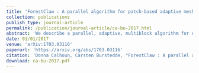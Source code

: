 ```yaml
---
title: 'ForestClaw : A parallel algorithm for patch-based adaptive mesh refinement on a forest of quadtrees'
collection: publications
publish_type: journal-article
permalink: /publication/journal-article/ca-bu-2017.html
abstract: 'We describe a parallel, adaptive, multiblock algorithm for explicit integration of time dependent partial differential equations on two-dimensional Cartesian grids. The grid layout we consider consists of a nested hierarchy of fixed size, non-overlapping, logically Cartesian grids stored as leaves in a quadtree. Dynamic grid refinement and parallel partitioning of the grids is done through the use of the highly scalable quadtree/octree library p4est. Because our concept is multiblock, we are able to easily solve on a variety of geometries including the cubed sphere. In this paper, we pay special attention to providing details of the parallel ghost-filling algorithm needed to ensure that both corner and edge ghost regions around each grid hold valid values. We have implemented this algorithm in the ForestClaw code using single-grid solvers from Clawpack, a software package for solving hyperbolic PDEs using finite volumes methods. We show weak and strong scalability results for scalar advection problems on two-dimensional manifold domains on 1 to 64Ki MPI processes, demonstrating neglible regridding overhead.'
date: 01/01/2017
venue: 'arXiv:1703.03116'
paperurl: 'https://arxiv.org/abs/1703.03116'
citation: 'Donna Calhoun, Carsten Burstedde, "ForestClaw : A parallel algorithm for patch-based adaptive mesh refinement on a forest of quadtrees", <i>arXiv:1703.03116</i>, 2017.'
download: ca-bu-2017.pdf
---
```

